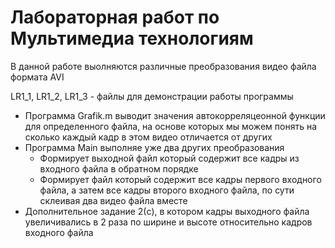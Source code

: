 # Лабораторная работ по Мультимедиа технологиям #

В данной работе выолняются различные преобразования видео файла формата AVI

LR1_1, LR1_2, LR1_3 - файлы для демонстрации работы программы

* Программа Grafik.m выводит значения автокорреляцеонной функции для определенного файла, на основе которых мы можем понять на сколько каждый кадр в этом видео отличается от других
* Программа Main выполняе уже два других преобразования
  * Формирует выходной файл который содержит все кадры из входного файла в обратном порядке 
  * Формирует файл который содержит все кадры первого входного файла, а затем все кадры второго входного файла, по сути склеивая два видео файла вместе
* Дополнительное задание 2(c), в котором кадры выходного файла увеличивались в 2 раза по ширине и высоте относительно кадров входного файла
